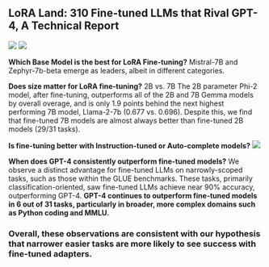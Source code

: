 
## LoRA Land: 310 Fine-tuned LLMs that Rival GPT-4, A Technical Report

![](attachments/04f9dcb5d7798b17a121ea9e8bcabbe4_MD5.jpeg)
![](attachments/c620dce0c39fe3557f0c1fc319303ceb_MD5.jpeg)

**Which Base Model is the best for LoRA Fine-tuning?**
Mistral-7B and Zephyr-7b-beta emerge as leaders, albeit in different categories.

**Does size matter for LoRA fine-tuning?** 
2B vs. 7B The 2B parameter Phi-2 model, after fine-tuning, outperforms all of the 2B and 7B Gemma models by overall overage, and is only 1.9 points behind the next highest performing 7B model, Llama-2-7b (0.677 vs. 0.696). Despite this, we find that fine-tuned 7B models are almost always better than fine-tuned 2B models (29/31 tasks).

**Is fine-tuning better with Instruction-tuned or Auto-complete models?**
![](attachments/305882aa0ee6ed84560a57ef4e0a2066_MD5.jpeg)

**When does GPT-4 consistently outperform fine-tuned models?** 
We observe a distinct advantage for fine-tuned LLMs on narrowly-scoped tasks, such as those within the GLUE benchmarks. These tasks, primarily classification-oriented, saw fine-tuned LLMs achieve near 90% accuracy, outperforming GPT-4. 
**GPT-4 continues to outperform fine-tuned models in 6 out of 31 tasks, particularly in broader, more complex domains such as Python coding and MMLU.**


### Overall, these observations are consistent with our hypothesis that narrower easier tasks are more likely to see success with fine-tuned adapters.

